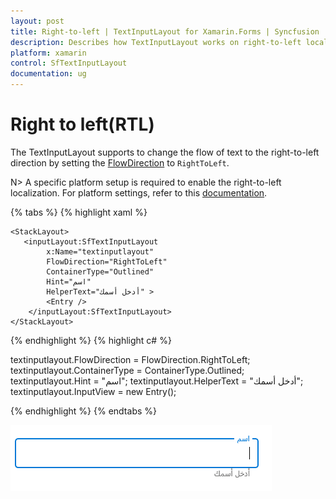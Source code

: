 ```yaml
---
layout: post
title: Right-to-left | TextInputLayout for Xamarin.Forms | Syncfusion
description: Describes how TextInputLayout works on right-to-left localization.
platform: xamarin
control: SfTextInputLayout
documentation: ug
---
```


# Right to left(RTL)

The TextInputLayout supports to change the flow of text to the right-to-left direction by setting the [FlowDirection](https://docs.microsoft.com/en-us/dotnet/api/xamarin.forms.visualelement.flowdirection?view=xamarin-forms#Xamarin_Forms_VisualElement_FlowDirection) to `RightToLeft`.

N> A specific platform setup is required to enable the right-to-left localization. For platform settings, refer to this [documentation](https://docs.microsoft.com/en-us/xamarin/xamarin-forms/app-fundamentals/localization/right-to-left#platform-setup).

{% tabs %}
{% highlight xaml %}

<ContentPage xmlns="http://xamarin.com/schemas/2014/forms"
             xmlns:x="http://schemas.microsoft.com/winfx/2009/xaml"
             xmlns:inputLayout="clr-namespace:Syncfusion.XForms.TextInputLayout;assembly=Syncfusion.Core.XForms"
             x:Class="TextInputLayout.MainPage">

    <StackLayout>
       <inputLayout:SfTextInputLayout
            x:Name="textinputlayout" 
            FlowDirection="RightToLeft"
			ContainerType="Outlined"
			Hint="اسم"  
			HelperText="أدخل أسمك" >
            <Entry />
        </inputLayout:SfTextInputLayout>
    </StackLayout>

</ContentPage>

{% endhighlight %}
{% highlight c# %}

textinputlayout.FlowDirection = FlowDirection.RightToLeft;
textinputlayout.ContainerType = ContainerType.Outlined;
textinputlayout.Hint = "اسم";
textinputlayout.HelperText = "أدخل أسمك";
textinputlayout.InputView = new Entry(); 

{% endhighlight %}
{% endtabs %}

![Xamarin Forms TextInputLayout with right to left](RTL-images/XamarinForms_TextInputLayout_RTL.png)

